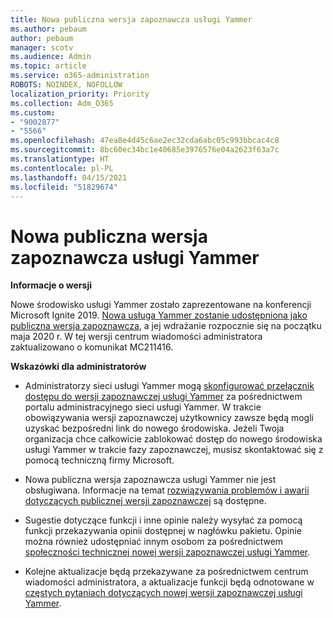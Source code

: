 ```yaml
---
title: Nowa publiczna wersja zapoznawcza usługi Yammer
ms.author: pebaum
author: pebaum
manager: scotv
ms.audience: Admin
ms.topic: article
ms.service: o365-administration
ROBOTS: NOINDEX, NOFOLLOW
localization_priority: Priority
ms.collection: Adm_O365
ms.custom:
- "9002877"
- "5566"
ms.openlocfilehash: 47ea8e4d45c6ae2ec32cda6abc05c993bbcac4c8
ms.sourcegitcommit: 8bc60ec34bc1e40685e3976576e04a2623f63a7c
ms.translationtype: HT
ms.contentlocale: pl-PL
ms.lasthandoff: 04/15/2021
ms.locfileid: "51829674"
---
```

# <a name="new-yammer-public-preview"></a>Nowa publiczna wersja zapoznawcza usługi Yammer

**Informacje o wersji**

Nowe środowisko usługi Yammer zostało zaprezentowane na konferencji Microsoft Ignite 2019. [Nowa usługa Yammer zostanie udostępniona jako publiczna wersja zapoznawcza](https://docs.microsoft.com/yammer/get-started-with-yammer/newyammer-faq), a jej wdrażanie rozpocznie się na początku maja 2020 r. W tej wersji centrum wiadomości administratora zaktualizowano o komunikat MC211416.

**Wskazówki dla administratorów**

- Administratorzy sieci usługi Yammer mogą [skonfigurować przełącznik dostępu do wersji zapoznawczej usługi Yammer](https://docs.microsoft.com/yammer/get-started-with-yammer/administrative-settings-opt-in-newyammer) za pośrednictwem portalu administracyjnego sieci usługi Yammer. W trakcie obowiązywania wersji zapoznawczej użytkownicy zawsze będą mogli uzyskać bezpośredni link do nowego środowiska. Jeżeli Twoja organizacja chce całkowicie zablokować dostęp do nowego środowiska usługi Yammer w trakcie fazy zapoznawczej, musisz skontaktować się z pomocą techniczną firmy Microsoft.

- Nowa publiczna wersja zapoznawcza usługi Yammer nie jest obsługiwana. Informacje na temat [rozwiązywania problemów i awarii dotyczących publicznej wersji zapoznawczej](https://docs.microsoft.com/yammer/get-started-with-yammer/newyammer-faq#yammer-preview-customer-support) są dostępne.

- Sugestie dotyczące funkcji i inne opinie należy wysyłać za pomocą funkcji przekazywania opinii dostępnej w nagłówku pakietu. Opinie można również udostępniać innym osobom za pośrednictwem [społeczności technicznej nowej wersji zapoznawczej usługi Yammer](https://techcommunity.microsoft.com/t5/new-yammer-preview/bd-p/NewYammerPreview).

- Kolejne aktualizacje będą przekazywane za pośrednictwem centrum wiadomości administratora, a aktualizacje funkcji będą odnotowane w [częstych pytaniach dotyczących nowej wersji zapoznawczej usługi Yammer](https://docs.microsoft.com/yammer/get-started-with-yammer/newyammer-faq).
